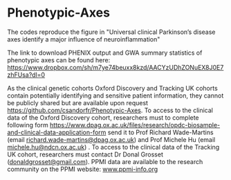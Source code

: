 # Phenotypic-Axes
The codes reproduce the figure in "Universal clinical Parkinson’s disease axes identify  a major influence of neuroinflammation"

The link to download PHENIX output and GWA summary statistics of phenotypic axes can be found here: https://www.dropbox.com/sh/m7ye74beuxx8kzd/AACYzUDhZONuEX8J0E7zhFUsa?dl=0

As the clinical genetic cohorts Oxford Discovery and Tracking UK cohorts contain potentially identifying and sensitive patient information, they cannot be publicly shared but are available upon request https://github.com/csandorfr/Phenotypic-Axes.
To access to the clinical data of the Oxford Discovery cohort, researchers must to complete following form https://www.dpag.ox.ac.uk/files/research/opdc-biosample-and-clinical-data-application-form send it to Prof Richard Wade-Martins (email richard.wade-martins@dpag.ox.ac.uk) and Prof Michele Hu (email michele.hu@ndcn.ox.ac.uk) . To access to the clinical data of the Tracking UK cohort, researchers must contact Dr Donal Grosset (donaldgrosset@gmail.com). PPMI data are available to the research community on the PPMI website: www.ppmi-info.org 
